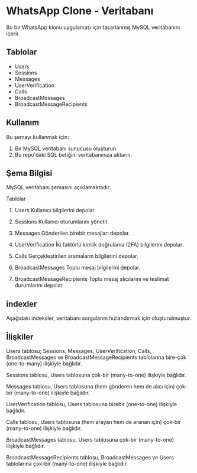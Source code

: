 # WhatsApp Clone - Veritabanı 

Bu bir WhatsApp klonu uygulaması için tasarlanmış MySQL veritabanını içerir.


## Tablolar

- Users
- Sessions
- Messages
- UserVerification
- Calls
- BroadcastMessages
- BroadcastMessageRecipients


## Kullanım

Bu şemayı kullanmak için:

1. Bir MySQL veritabanı sunucusu oluşturun.
2. Bu repo'daki SQL betiğini veritabanınıza aktarın.


##  Şema Bilgisi

MySQL veritabanı şemasını açıklamaktadır.

Tablolar
1. Users
Kullanıcı bilgilerini depolar.

2. Sessions
Kullanıcı oturumlarını yönetir.

3. Messages
Gönderilen birebir mesajları depolar.

4. UserVerification
İki faktörlü kimlik doğrulama (2FA) bilgilerini depolar.

5. Calls
Gerçekleştirilen aramaların bilgilerini depolar.

6. BroadcastMessages
Toplu mesaj bilgilerini depolar.

7. BroadcastMessageRecipients
Toplu mesaj alıcılarını ve teslimat durumlarını depolar.


## indexler
Aşağıdaki indeksler, veritabanı sorgularını hızlandırmak için oluşturulmuştur.


## İlişkiler
Users tablosu; Sessions, Messages, UserVerification, Calls, BroadcastMessages ve BroadcastMessageRecipients tablolarına bire-çok (one-to-many) ilişkiyle bağlıdır.

Sessions tablosu, Users tablosuna çok-bir (many-to-one) ilişkiyle bağlıdır.

Messages tablosu, Users tablosuna (hem gönderen hem de alıcı için) çok-bir (many-to-one) ilişkiyle bağlıdır.

UserVerification tablosu, Users tablosuna birebir (one-to-one) ilişkiyle bağlıdır.

Calls tablosu, Users tablosuna (hem arayan hem de aranan için) çok-bir (many-to-one) ilişkiyle bağlıdır.

BroadcastMessages tablosu, Users tablosuna çok-bir (many-to-one) ilişkiyle bağlıdır.

BroadcastMessageRecipients tablosu, BroadcastMessages ve Users tablolarına çok-bir (many-to-one) ilişkiyle bağlıdır.